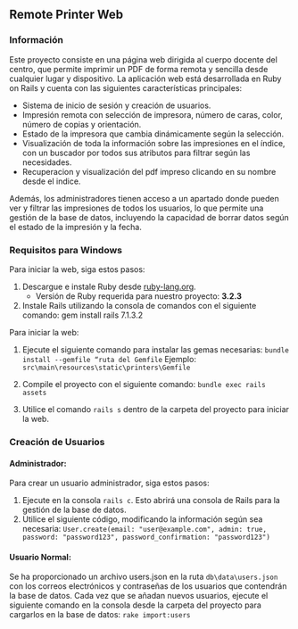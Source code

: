 ## Remote Printer Web

### Información
Este proyecto consiste en una página web dirigida al cuerpo docente del centro, que permite imprimir un PDF de forma remota y sencilla desde cualquier lugar y dispositivo. La aplicación web está desarrollada en Ruby on Rails y cuenta con las siguientes características principales:

- Sistema de inicio de sesión y creación de usuarios.
- Impresión remota con selección de impresora, número de caras, color, número de copias y orientación.
- Estado de la impresora que cambia dinámicamente según la selección.
- Visualización de toda la información sobre las impresiones en el índice, con un buscador por todos sus atributos para filtrar según las necesidades.
- Recuperacion y visualización del pdf impreso clicando en su nombre desde el indice.

Además, los administradores tienen acceso a un apartado donde pueden ver y filtrar las impresiones de todos los usuarios, lo que permite una gestión de la base de datos, incluyendo la capacidad de borrar datos según el estado de la impresión y la fecha.

### Requisitos para Windows
Para iniciar la web, siga estos pasos:

1. Descargue e instale Ruby desde [ruby-lang.org](https://www.ruby-lang.org/es/downloads/).
   - Versión de Ruby requerida para nuestro proyecto: **3.2.3**
2. Instale Rails utilizando la consola de comandos con el siguiente comando:
gem install rails 7.1.3.2

Para iniciar la web:
1. Ejecute el siguiente comando para instalar las gemas necesarias:
`bundle install --gemfile “ruta del Gemfile`
Ejemplo: `src\main\resources\static\printers\Gemfile`
2. Compile el proyecto con el siguiente comando:
`bundle exec rails assets`

3. Utilice el comando `rails s` dentro de la carpeta del proyecto para iniciar la web.

### Creación de Usuarios
#### Administrador:
Para crear un usuario administrador, siga estos pasos:

1. Ejecute en la consola `rails c`. Esto abrirá una consola de Rails para la gestión de la base de datos.
2. Utilice el siguiente código, modificando la información según sea necesaria:
`User.create(email: "user@example.com", admin: true, password: "password123", password_confirmation: "password123")`

#### Usuario Normal:
Se ha proporcionado un archivo users.json en la ruta `db\data\users.json` con los correos electrónicos y contraseñas de los usuarios que contendrán la base de datos. Cada vez que se añadan nuevos usuarios, ejecute el siguiente comando en la consola desde la carpeta del proyecto para cargarlos en la base de datos:
`rake import:users`

